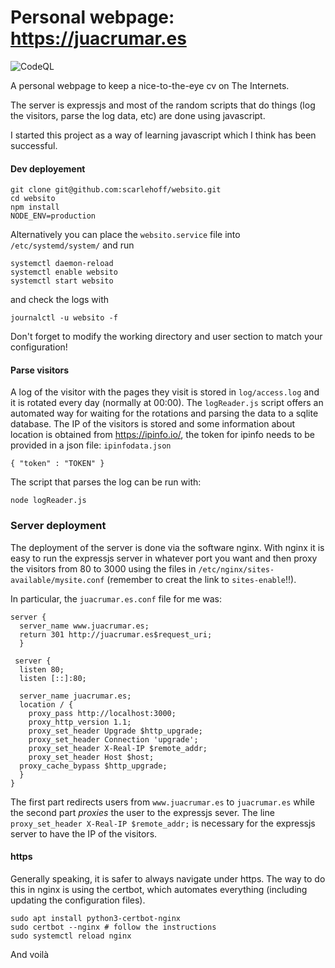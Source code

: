 # Personal webpage: https://juacrumar.es

![CodeQL](https://github.com/scarlehoff/websito/workflows/CodeQL/badge.svg)


A personal webpage to keep a nice-to-the-eye cv on The Internets.

The server is expressjs and most of the random scripts that do things (log the visitors, parse the log data, etc) are done using javascript.

I started this project as a way of learning javascript which I think has been successful.

#### Dev deployement

```
git clone git@github.com:scarlehoff/websito.git
cd websito
npm install
NODE_ENV=production
```

Alternatively you can place the `websito.service` file into `/etc/systemd/system/` and run

```
systemctl daemon-reload
systemctl enable websito
systemctl start websito
```

and check the logs with

```
journalctl -u websito -f
```

Don't forget to modify the working directory and user section to match your configuration!


#### Parse visitors
A log of the visitor with the pages they visit is stored in `log/access.log` and it is rotated every day (normally at 00:00).
The `logReader.js` script offers an automated way for waiting for the rotations and parsing the data to a sqlite database.
The IP of the visitors is stored and some information about location is obtained from https://ipinfo.io/,
the token for ipinfo needs to be provided in a json file: `ipinfodata.json`

```
{ "token" : "TOKEN" }
```

The script that parses the log can be run with:

```
node logReader.js
```

### Server deployment
The deployment of the server is done via the software nginx. 
With nginx it is easy to run the expressjs server in whatever port you want and then proxy the visitors from 80 to 3000
using the files in `/etc/nginx/sites-available/mysite.conf` (remember to creat the link to `sites-enable`!!).

In particular, the `juacrumar.es.conf` file for me was:

```
server {                                                                
  server_name www.juacrumar.es;                                       
  return 301 http://juacrumar.es$request_uri; 
  }
  
 server {                                                                
  listen 80;
  listen [::]:80;        
  
  server_name juacrumar.es;
  location / {
    proxy_pass http://localhost:3000;
    proxy_http_version 1.1;
    proxy_set_header Upgrade $http_upgrade;                         
    proxy_set_header Connection 'upgrade';
    proxy_set_header X-Real-IP $remote_addr;
    proxy_set_header Host $host;                                    
  proxy_cache_bypass $http_upgrade;                               
  }                                                                   
}
```

The first part redirects users from `www.juacrumar.es` to `juacrumar.es` while the second part _proxies_ the user to the expressjs sever.
The line `proxy_set_header X-Real-IP $remote_addr;` is necessary for the expressjs server to have the IP of the visitors.

#### https
Generally speaking, it is safer to always navigate under https. 
The way to do this in nginx is using the certbot, which automates everything (including updating the configuration files).

```
sudo apt install python3-certbot-nginx
sudo certbot --nginx # follow the instructions
sudo systemctl reload nginx
```

And voilà





